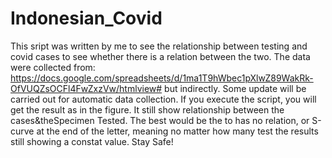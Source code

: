 # Indonesian_Covid
This sript was written by me to see the relationship between testing and covid cases to see whether there is a relation between the two. 
The data were collected from: https://docs.google.com/spreadsheets/d/1ma1T9hWbec1pXlwZ89WakRk-OfVUQZsOCFl4FwZxzVw/htmlview# but indirectly.
Some update will be carried out for automatic data collection.
If you execute the script, you will get the result as in the figure. It still show relationship between the cases&theSpecimen Tested.
The best would be the to has no relation, or S-curve at the end of the letter, meaning no matter how many test the results still showing a constat value.
Stay Safe!
